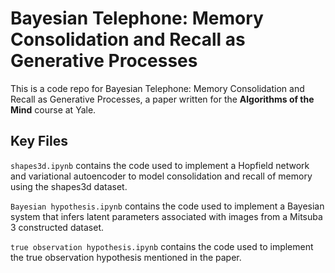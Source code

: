 # Bayesian Telephone: Memory Consolidation and Recall as Generative Processes

This is a code repo for Bayesian Telephone: Memory Consolidation and Recall as Generative Processes, a paper written for the **Algorithms of the Mind** course at Yale.

## Key Files

`shapes3d.ipynb` contains the code used to implement a Hopfield network and variational autoencoder to model consolidation and recall of memory using the shapes3d dataset.

`Bayesian hypothesis.ipynb` contains the code used to implement a Bayesian system that infers latent parameters associated with images from a Mitsuba 3 constructed dataset.

`true observation hypothesis.ipynb` contains the code used to implement the true observation hypothesis mentioned in the paper.
